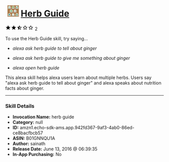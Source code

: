 # &nbsp;<img src="skill_icon" alt="Herb Guide icon" width="36"> [Herb Guide](http://alexa.amazon.com/#skills/amzn1.echo-sdk-ams.app.942fd367-9af3-4ab0-86ed-ce8bacfbcb57)
![2.8 stars](../../images/ic_star_black_18dp_1x.png)![2.8 stars](../../images/ic_star_black_18dp_1x.png)![2.8 stars](../../images/ic_star_half_black_18dp_1x.png)![2.8 stars](../../images/ic_star_border_black_18dp_1x.png)![2.8 stars](../../images/ic_star_border_black_18dp_1x.png) 2

To use the Herb Guide skill, try saying...

* *alexa ask  herb guide to tell about ginger*

* *alexa ask herb guide to give me something about ginger*

* *alexa open herb guide*

This alexa skill helps alexa users learn about multiple herbs. Users say "alexa ask herb guide to tell about ginger" and alexa speaks about nutrition facts about ginger.

***

### Skill Details

* **Invocation Name:** herb guide
* **Category:** null
* **ID:** amzn1.echo-sdk-ams.app.942fd367-9af3-4ab0-86ed-ce8bacfbcb57
* **ASIN:** B01GNNQU1A
* **Author:** sainath
* **Release Date:** June 13, 2016 @ 06:39:35
* **In-App Purchasing:** No
